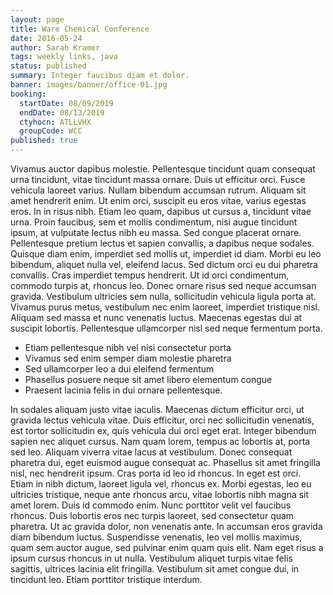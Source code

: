 ```yaml
---
layout: page
title: Ware Chemical Conference
date: 2016-05-24
author: Sarah Kramer
tags: weekly links, java
status: published
summary: Integer faucibus diam et dolor.
banner: images/banner/office-01.jpg
booking:
  startDate: 08/09/2019
  endDate: 08/13/2019
  ctyhocn: ATLLVHX
  groupCode: WCC
published: true
---
```

Vivamus auctor dapibus molestie. Pellentesque tincidunt quam consequat urna tincidunt, vitae tincidunt massa ornare. Duis ut efficitur orci. Fusce vehicula laoreet varius. Nullam bibendum accumsan rutrum. Aliquam sit amet hendrerit enim. Ut enim orci, suscipit eu eros vitae, varius egestas eros. In in risus nibh. Etiam leo quam, dapibus ut cursus a, tincidunt vitae urna.
Proin faucibus, sem et mollis condimentum, nisi augue tincidunt ipsum, at vulputate lectus nibh eu massa. Sed congue placerat ornare. Pellentesque pretium lectus et sapien convallis, a dapibus neque sodales. Quisque diam enim, imperdiet sed mollis ut, imperdiet id diam. Morbi eu leo bibendum, aliquet nulla vel, eleifend lacus. Sed dictum orci eu dui pharetra convallis. Cras imperdiet tempus hendrerit. Ut id orci condimentum, commodo turpis at, rhoncus leo. Donec ornare risus sed neque accumsan gravida. Vestibulum ultricies sem nulla, sollicitudin vehicula ligula porta at. Vivamus purus metus, vestibulum nec enim laoreet, imperdiet tristique nisl. Aliquam sed massa et nunc venenatis luctus. Maecenas egestas dui at suscipit lobortis. Pellentesque ullamcorper nisl sed neque fermentum porta.

* Etiam pellentesque nibh vel nisi consectetur porta
* Vivamus sed enim semper diam molestie pharetra
* Sed ullamcorper leo a dui eleifend fermentum
* Phasellus posuere neque sit amet libero elementum congue
* Praesent lacinia felis in dui ornare pellentesque.

In sodales aliquam justo vitae iaculis. Maecenas dictum efficitur orci, ut gravida lectus vehicula vitae. Duis efficitur, orci nec sollicitudin venenatis, est tortor sollicitudin ex, quis vehicula dui orci eget erat. Integer bibendum sapien nec aliquet cursus. Nam quam lorem, tempus ac lobortis at, porta sed leo. Aliquam viverra vitae lacus at vestibulum. Donec consequat pharetra dui, eget euismod augue consequat ac. Phasellus sit amet fringilla nisl, nec hendrerit ipsum. Cras porta id leo id rhoncus. In eget est orci. Etiam in nibh dictum, laoreet ligula vel, rhoncus ex.
Morbi egestas, leo eu ultricies tristique, neque ante rhoncus arcu, vitae lobortis nibh magna sit amet lorem. Duis id commodo enim. Nunc porttitor velit vel faucibus rhoncus. Duis lobortis eros nec turpis laoreet, sed consectetur quam pharetra. Ut ac gravida dolor, non venenatis ante. In accumsan eros gravida diam bibendum luctus. Suspendisse venenatis, leo vel mollis maximus, quam sem auctor augue, sed pulvinar enim quam quis elit. Nam eget risus a ipsum cursus rhoncus in ut nulla. Vestibulum aliquet turpis vitae felis sagittis, ultrices lacinia elit fringilla. Vestibulum sit amet congue dui, in tincidunt leo. Etiam porttitor tristique interdum.
